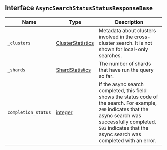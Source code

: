 ## Interface `AsyncSearchStatusStatusResponseBase`

| Name | Type | Description |
| - | - | - |
| `_clusters` | [ClusterStatistics](./ClusterStatistics.md) | Metadata about clusters involved in the cross-cluster search. It is not shown for local-only searches. |
| `_shards` | [ShardStatistics](./ShardStatistics.md) | The number of shards that have run the query so far. |
| `completion_status` | [integer](./integer.md) | If the async search completed, this field shows the status code of the search. For example, `200` indicates that the async search was successfully completed. `503` indicates that the async search was completed with an error. |
